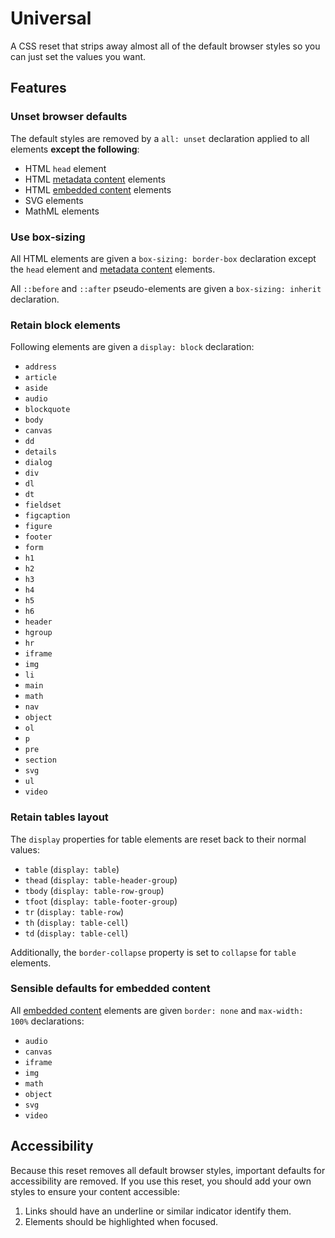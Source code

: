 # Universal

A CSS reset that strips away almost all of the default browser styles so you can
just set the values you want.

## Features

### Unset browser defaults

The default styles are removed by a `all: unset` declaration applied to all
elements **except the following**:

- HTML `head` element
- HTML [metadata content](https://developer.mozilla.org/en-US/docs/Web/HTML/Content_categories#metadata_content) elements
- HTML [embedded content](https://developer.mozilla.org/en-US/docs/Web/HTML/Content_categories#embedded_content) elements
- SVG elements
- MathML elements

### Use box-sizing

All HTML elements are given a `box-sizing: border-box` declaration except the
`head` element and [metadata
content](https://developer.mozilla.org/en-US/docs/Web/HTML/Content_categories#metadata_content)
elements.

All `::before` and `::after` pseudo-elements are given a `box-sizing: inherit`
declaration.

### Retain block elements

Following elements are given a `display: block` declaration:

- `address`
- `article`
- `aside`
- `audio`
- `blockquote`
- `body`
- `canvas`
- `dd`
- `details`
- `dialog`
- `div`
- `dl`
- `dt`
- `fieldset`
- `figcaption`
- `figure`
- `footer`
- `form`
- `h1`
- `h2`
- `h3`
- `h4`
- `h5`
- `h6`
- `header`
- `hgroup`
- `hr`
- `iframe`
- `img`
- `li`
- `main`
- `math`
- `nav`
- `object`
- `ol`
- `p`
- `pre`
- `section`
- `svg`
- `ul`
- `video`

### Retain tables layout

The `display` properties for table elements are reset back to their normal values:

- `table` (`display: table`)
- `thead` (`display: table-header-group`)
- `tbody` (`display: table-row-group`)
- `tfoot` (`display: table-footer-group`)
- `tr` (`display: table-row`)
- `th` (`display: table-cell`)
- `td` (`display: table-cell`)

Additionally, the `border-collapse` property is set to `collapse` for `table` elements.

### Sensible defaults for embedded content

All [embedded
content](https://developer.mozilla.org/en-US/docs/Web/HTML/Content_categories#embedded_content)
elements are given `border: none` and `max-width: 100%` declarations:

- `audio`
- `canvas`
- `iframe`
- `img`
- `math`
- `object`
- `svg`
- `video`

## Accessibility

Because this reset removes all default browser styles, important defaults for
accessibility are removed. If you use this reset, you should add your own styles
to ensure your content accessible:

1. Links should have an underline or similar indicator identify them.
2. Elements should be highlighted when focused.
